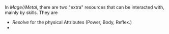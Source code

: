 In *Mage//Metal*, there are two "extra" resources that can be interacted with, mainly by skills. They are 
- *Resolve* for the physical Attributes (Power, Body, Reflex.)
- 